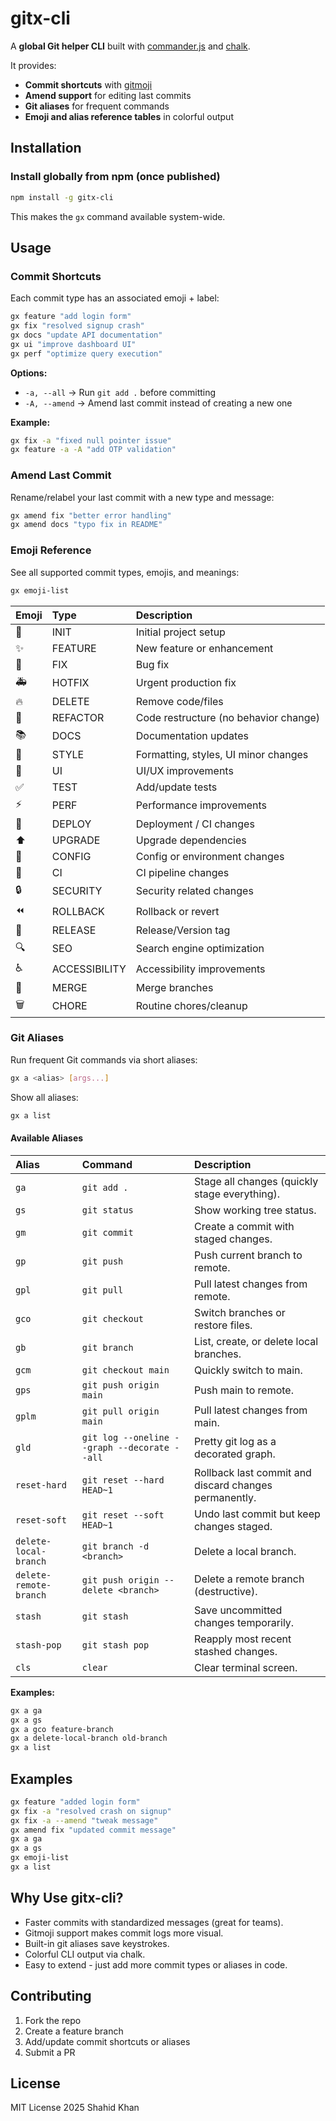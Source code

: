 # gitx-cli

A **global Git helper CLI** built with [commander.js](https://www.npmjs.com/package/commander) and [chalk](https://www.npmjs.com/package/chalk).

It provides:

- **Commit shortcuts** with [gitmoji](https://gitmoji.dev/)
- **Amend support** for editing last commits
- **Git aliases** for frequent commands
- **Emoji and alias reference tables** in colorful output

## Installation

### Install globally from npm (once published)

```bash
npm install -g gitx-cli
```

This makes the `gx` command available system-wide.

## Usage

### Commit Shortcuts

Each commit type has an associated emoji + label:

```bash
gx feature "add login form"
gx fix "resolved signup crash"
gx docs "update API documentation"
gx ui "improve dashboard UI"
gx perf "optimize query execution"
```

**Options:**

- `-a, --all` &rarr; Run `git add .` before committing
- `-A, --amend` &rarr; Amend last commit instead of creating a new one

**Example:**

```bash
gx fix -a "fixed null pointer issue"
gx feature -a -A "add OTP validation"
```

### Amend Last Commit

Rename/relabel your last commit with a new type and message:

```bash
gx amend fix "better error handling"
gx amend docs "typo fix in README"
```

### Emoji Reference

See all supported commit types, emojis, and meanings:

```bash
gx emoji-list
```

| Emoji | Type          | Description                           |
| :---- | :------------ | :------------------------------------ |
| 🎉    | INIT          | Initial project setup                 |
| ✨    | FEATURE       | New feature or enhancement            |
| 🐛    | FIX           | Bug fix                               |
| 🚑    | HOTFIX        | Urgent production fix                 |
| 🔥    | DELETE        | Remove code/files                     |
| 🔨    | REFACTOR      | Code restructure (no behavior change) |
| 📚    | DOCS          | Documentation updates                 |
| 💄    | STYLE         | Formatting, styles, UI minor changes  |
| 🎨    | UI            | UI/UX improvements                    |
| ✅    | TEST          | Add/update tests                      |
| ⚡️   | PERF          | Performance improvements              |
| 🚀    | DEPLOY        | Deployment / CI changes               |
| ⬆️    | UPGRADE       | Upgrade dependencies                  |
| 🔧    | CONFIG        | Config or environment changes         |
| 👷    | CI            | CI pipeline changes                   |
| 🔒    | SECURITY      | Security related changes              |
| ⏪    | ROLLBACK      | Rollback or revert                    |
| 🔖    | RELEASE       | Release/Version tag                   |
| 🔍    | SEO           | Search engine optimization            |
| ♿️   | ACCESSIBILITY | Accessibility improvements            |
| 🔀    | MERGE         | Merge branches                        |
| 🗑️    | CHORE         | Routine chores/cleanup                |

### Git Aliases

Run frequent Git commands via short aliases:

```bash
gx a <alias> [args...]
```

Show all aliases:

```bash
gx a list
```

#### Available Aliases

| Alias                  | Command                                      | Description                                           |
| :--------------------- | :------------------------------------------- | :---------------------------------------------------- |
| `ga`                   | `git add .`                                  | Stage all changes (quickly stage everything).         |
| `gs`                   | `git status`                                 | Show working tree status.                             |
| `gm`                   | `git commit`                                 | Create a commit with staged changes.                  |
| `gp`                   | `git push`                                   | Push current branch to remote.                        |
| `gpl`                  | `git pull`                                   | Pull latest changes from remote.                      |
| `gco`                  | `git checkout`                               | Switch branches or restore files.                     |
| `gb`                   | `git branch`                                 | List, create, or delete local branches.               |
| `gcm`                  | `git checkout main`                          | Quickly switch to main.                               |
| `gps`                  | `git push origin main`                       | Push main to remote.                                  |
| `gplm`                 | `git pull origin main`                       | Pull latest changes from main.                        |
| `gld`                  | `git log --oneline --graph --decorate --all` | Pretty git log as a decorated graph.                  |
| `reset-hard`           | `git reset --hard HEAD~1`                    | Rollback last commit and discard changes permanently. |
| `reset-soft`           | `git reset --soft HEAD~1`                    | Undo last commit but keep changes staged.             |
| `delete-local-branch`  | `git branch -d <branch>`                     | Delete a local branch.                                |
| `delete-remote-branch` | `git push origin --delete <branch>`          | Delete a remote branch (destructive).                 |
| `stash`                | `git stash`                                  | Save uncommitted changes temporarily.                 |
| `stash-pop`            | `git stash pop`                              | Reapply most recent stashed changes.                  |
| `cls`                  | `clear`                                      | Clear terminal screen.                                |

**Examples:**

```bash
gx a ga
gx a gs
gx a gco feature-branch
gx a delete-local-branch old-branch
gx a list
```

## Examples

```bash
gx feature "added login form"
gx fix -a "resolved crash on signup"
gx fix -a --amend "tweak message"
gx amend fix "updated commit message"
gx a ga
gx a gs
gx emoji-list
gx a list
```

## Why Use gitx-cli?

- Faster commits with standardized messages (great for teams).
- Gitmoji support makes commit logs more visual.
- Built-in git aliases save keystrokes.
- Colorful CLI output via chalk.
- Easy to extend - just add more commit types or aliases in code.

## Contributing

1.  Fork the repo
2.  Create a feature branch
3.  Add/update commit shortcuts or aliases
4.  Submit a PR

## License

MIT License 2025 Shahid Khan
